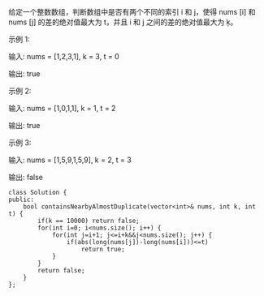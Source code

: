 给定一个整数数组，判断数组中是否有两个不同的索引 i 和 j，使得 nums [i] 和 nums [j] 的差的绝对值最大为 t，并且 i 和 j 之间的差的绝对值最大为 ķ。

示例 1:

输入: nums = [1,2,3,1], k = 3, t = 0

输出: true

示例 2:

输入: nums = [1,0,1,1], k = 1, t = 2

输出: true

示例 3:

输入: nums = [1,5,9,1,5,9], k = 2, t = 3

输出: false
```
class Solution {
public:
    bool containsNearbyAlmostDuplicate(vector<int>& nums, int k, int t) {
        if(k == 10000) return false;
        for(int i=0; i<nums.size(); i++) {
            for(int j=i+1; j<=i+k&&j<nums.size(); j++) {
                if(abs(long(nums[j])-long(nums[i]))<=t)
                    return true;
            }
        }
        return false;
    }
};
```